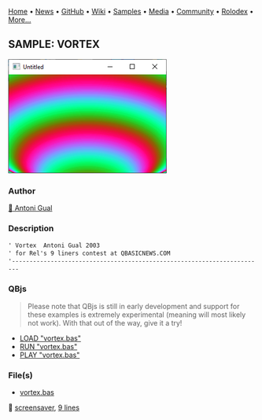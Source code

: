 [Home](https://qb64.com) • [News](../../news.md) • [GitHub](../../github.md) • [Wiki](../../wiki.md) • [Samples](../../samples.md) • [Media](../../media.md) • [Community](../../community.md) • [Rolodex](../../rolodex.md) • [More...](../../more.md)

## SAMPLE: VORTEX

![screenshot.png](img/screenshot.png)

### Author

[🐝 Antoni Gual](../antoni-gual.md) 

### Description

```text
' Vortex  Antoni Gual 2003
' for Rel's 9 liners contest at QBASICNEWS.COM
'------------------------------------------------------------------------
```

### QBjs

> Please note that QBjs is still in early development and support for these examples is extremely experimental (meaning will most likely not work). With that out of the way, give it a try!

* [LOAD "vortex.bas"](https://v6p9d9t4.ssl.hwcdn.net/html/5963335/index.html?src=https://qb64.com/samples/vortex/src/vortex.bas)
* [RUN "vortex.bas"](https://v6p9d9t4.ssl.hwcdn.net/html/5963335/index.html?mode=auto&src=https://qb64.com/samples/vortex/src/vortex.bas)
* [PLAY "vortex.bas"](https://v6p9d9t4.ssl.hwcdn.net/html/5963335/index.html?mode=play&src=https://qb64.com/samples/vortex/src/vortex.bas)

### File(s)

* [vortex.bas](src/vortex.bas)

🔗 [screensaver](../screensaver.md), [9 lines](../9-lines.md)
